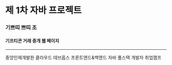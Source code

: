 # 제 1차 자바 프로젝트


### 기쁘띠          쁘띠 조
#### 기프티콘 거래 중개 웹 페이지


---
중앙인재개발원 클라우드 데브옵스 프론트엔드&백엔드 자바 풀스택 개발자 취업캠프 
